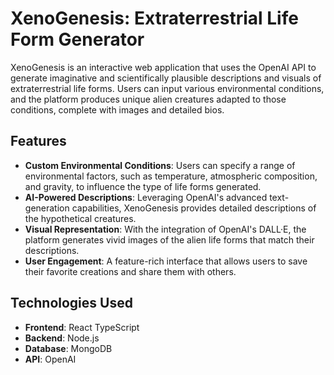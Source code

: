# XenoGenesis: Extraterrestrial Life Form Generator

XenoGenesis is an interactive web application that uses the OpenAI API to generate imaginative and scientifically plausible descriptions and visuals of extraterrestrial life forms. Users can input various environmental conditions, and the platform produces unique alien creatures adapted to those conditions, complete with images and detailed bios.

## Features

- **Custom Environmental Conditions**: Users can specify a range of environmental factors, such as temperature, atmospheric composition, and gravity, to influence the type of life forms generated.
- **AI-Powered Descriptions**: Leveraging OpenAI's advanced text-generation capabilities, XenoGenesis provides detailed descriptions of the hypothetical creatures.
- **Visual Representation**: With the integration of OpenAI's DALL·E, the platform generates vivid images of the alien life forms that match their descriptions.
- **User Engagement**: A feature-rich interface that allows users to save their favorite creations and share them with others.

## Technologies Used

- **Frontend**: React TypeScript 
- **Backend**: Node.js
- **Database**: MongoDB
- **API**: OpenAI